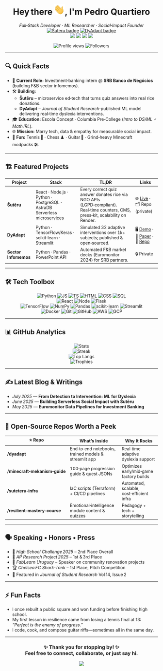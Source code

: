 <!--
 ██████╗ ███████╗██████╗ ██████╗  █████╗  ██████╗██████╗ ██╗      ██████╗ 
██╔════╝ ██╔════╝██╔══██╗██╔══██╗██╔══██╗██╔════╝██╔══██╗██║     ██╔═══██╗
██║  ███╗█████╗  ██████╔╝██████╔╝███████║██║     ██████╔╝██║     ██║   ██║
██║   ██║██╔══╝  ██╔══██╗██╔══██╗██╔══██║██║     ██╔══██╗██║     ██║   ██║
╚██████╔╝███████╗██████╔╝██║  ██║██║  ██║╚██████╗██║  ██║███████╗╚██████╔╝
 ╚═════╝ ╚══════╝╚═════╝ ╚═╝  ╚═╝╚═╝  ╚═╝ ╚═════╝╚═╝  ╚═╝╚══════╝ ╚═════╝ 
                     “Code is a tool to turn ideas into impact.”
-->

<h1 align="center">
  Hey there <img src="https://raw.githubusercontent.com/ABSphreak/ABSphreak/master/gifs/Hi.gif" height="35" />, I'm <strong>Pedro Quartiero</strong>
</h1>

<p align="center">
  <em>Full‑Stack Developer · ML Researcher · Social‑Impact Founder</em><br>
  <a href="https://suteteru.org"><img src="https://img.shields.io/badge/%E2%9C%8F%EF%B8%8F%20Šutēru‑Founder‑brightgreen" alt="Šutēru badge"/></a>
  <a href="https://dyadapt-demo.streamlit.app"><img src="https://img.shields.io/badge/%F0%9F%A6%8A%20DyAdapt‑ML%20Engineer‑blueviolet" alt="DyAdapt badge"/></a>
  <br>
  <a href="mailto:<—replace‑me—>@gmail.com"><img src="https://img.shields.io/badge/Email‑D14836?style=for-the-badge&logo=gmail&logoColor=white" /></a>
  <a href="https://www.linkedin.com/in/<—replace‑me—>/"><img src="https://img.shields.io/badge/Linked‑%20in‑0A66C2?style=for-the-badge&logo=linkedin&logoColor=white" /></a>
  <a href="https://twitter.com/<—replace‑me—>"><img src="https://img.shields.io/badge/Twitter‑1DA1F2?style=for-the-badge&logo=twitter&logoColor=white" /></a>
  <a href="https://stackoverflow.com/users/<—id—>"><img src="https://img.shields.io/badge/Stack‑Overflow‑FE7A16?style=for-the-badge&logo=stack-overflow&logoColor=white" /></a>
</p>

<p align="center">
  <img src="https://komarev.com/ghpvc/?username=pedroquartiero&style=flat-square&color=blue" alt="Profile views">
  <img src="https://img.shields.io/github/followers/pedroquartiero?label=Followers&style=flat-square" alt="Followers">
</p>

---

## 🔍 Quick Facts
- 🏢 **Current Role:** Investment‑banking intern @ **SRB Banco de Negócios** (building F&B sector infomemos).  
- 🛠️ **Building:**  
  - **Šutēru** – microservice ed‑tech that turns quiz answers into real rice donations.  
  - **DyAdapt** – *Journal of Student Research*‑published ML model delivering real‑time dyslexia interventions.  
- 🎓 **Education:** Escola Concept · Columbia Pre‑College (*Intro to DS/ML + Math IRL*).  
- 🌐 **Mission:** Marry tech, data & empathy for measurable social impact.  
- 🧩 **Fun:** Tennis 🎾 · Chess ♟️ · Guitar 🎸 · Grind‑heavy Minecraft modpacks 🛠️.

---

## 🏗️ Featured Projects
| Project | Stack | TL;DR | Links |
| ------- | ----- | ----- | ----- |
| **Šutēru** | React · Node.js · Python · PostgreSQL · AstraDB <br>Serverless microservices | Every correct quiz answer donates rice via NGO APIs (LGPD‑compliant). Real‑time counters, CMS, press‑kit, scalability on Render. | 🌐 [Live](https://suteteru.org) · 🗂️ Repo (private)&nbsp;|
| **DyAdapt** | Python · TensorFlow/Keras · scikit‑learn · Streamlit | Simulated 32 adaptive interventions over 1k+ subjects; published & open‑sourced. | 🖥️ [Demo](https://dyadapt-demo.streamlit.app) · 📄 [Paper](https://doi.org/10.13140/RG.<—id—>) · 📂 [Repo](https://github.com/pedroquartiero/dyadapt) |
| **Sector Infomemos** | Python · Pandas · PowerPoint API | Automated F&B market decks (Euromonitor 2024) for SRB partners. | 🔒 Private |

---

## 🛠️ Tech Toolbox
<p align="center">
  <!-- Languages -->
  <img src="https://cdn.jsdelivr.net/gh/devicons/devicon/icons/python/python-original.svg" height="40" alt="Python"/>
  <img src="https://cdn.jsdelivr.net/gh/devicons/devicon/icons/javascript/javascript-original.svg" height="40" alt="JS"/>
  <img src="https://cdn.jsdelivr.net/gh/devicons/devicon/icons/typescript/typescript-original.svg" height="40" alt="TS"/>
  <img src="https://cdn.jsdelivr.net/gh/devicons/devicon/icons/html5/html5-original.svg" height="40" alt="HTML"/>
  <img src="https://cdn.jsdelivr.net/gh/devicons/devicon/icons/css3/css3-original.svg" height="40" alt="CSS"/>
  <img src="https://cdn.jsdelivr.net/gh/devicons/devicon/icons/sqlite/sqlite-original.svg" height="40" alt="SQL"/>
  <br>
  <!-- Front/Back -->
  <img src="https://cdn.jsdelivr.net/gh/devicons/devicon/icons/react/react-original.svg" height="40" alt="React"/>
  <img src="https://cdn.jsdelivr.net/gh/devicons/devicon/icons/nodejs/nodejs-original.svg" height="40" alt="Node"/>
  <img src="https://cdn.jsdelivr.net/gh/devicons/devicon/icons/flask/flask-original.svg" height="40" alt="Flask"/>
  <br>
  <!-- ML & Data -->
  <img src="https://cdn.jsdelivr.net/gh/devicons/devicon/icons/tensorflow/tensorflow-original.svg" height="40" alt="TensorFlow"/>
  <img src="https://cdn.jsdelivr.net/gh/devicons/devicon/icons/numpy/numpy-original.svg" height="40" alt="NumPy"/>
  <img src="https://cdn.jsdelivr.net/gh/devicons/devicon/icons/pandas/pandas-original.svg" height="40" alt="Pandas"/>
  <img src="https://cdn.jsdelivr.net/gh/devicons/devicon/icons/scikitlearn/scikitlearn-original.svg" height="40" alt="scikit-learn"/>
  <img src="https://cdn.jsdelivr.net/gh/devicons/devicon/icons/streamlit/streamlit-original.svg" height="40" alt="Streamlit"/>
  <br>
  <!-- Dev & Cloud -->
  <img src="https://cdn.jsdelivr.net/gh/devicons/devicon/icons/docker/docker-original.svg" height="40" alt="Docker"/>
  <img src="https://cdn.jsdelivr.net/gh/devicons/devicon/icons/git/git-original.svg" height="40" alt="Git"/>
  <img src="https://cdn.jsdelivr.net/gh/devicons/devicon/icons/github/github-original.svg" height="40" alt="GitHub"/>
  <img src="https://cdn.jsdelivr.net/gh/devicons/devicon/icons/amazonwebservices/amazonwebservices-original.svg" height="40" alt="AWS"/>
  <img src="https://cdn.jsdelivr.net/gh/devicons/devicon/icons/googlecloud/googlecloud-original.svg" height="40" alt="GCP"/>
</p>

---

## 📊 GitHub Analytics

<p align="center">
  <img src="https://github-readme-stats.vercel.app/api?username=pedroquartiero&show_icons=true&theme=tokyonight&hide_border=true" alt="Stats">
  <br>
  <img src="https://github-readme-streak-stats.herokuapp.com/?user=pedroquartiero&theme=tokyonight&hide_border=true" alt="Streak">
  <br>
  <img src="https://github-readme-stats.vercel.app/api/top-langs/?username=pedroquartiero&layout=compact&theme=tokyonight&hide_border=true" alt="Top Langs">
  <br>
  <img src="https://github-profile-trophy.vercel.app/?username=pedroquartiero&theme=gruvbox&no-frame=true&column=8&margin-w=5" alt="Trophies">
</p>

---

## ✍️ Latest Blog & Writings
<!-- GitHub Action will update this list automatically -->
<!-- BLOG-POST-LIST:START -->
- *July 2025* — **From Detection to Intervention: ML for Dyslexia**  
- *June 2025* — **Building Serverless Social Impact with Šutēru**  
- *May 2025* — **Euromonitor Data Pipelines for Investment Banking**  
<!-- BLOG-POST-LIST:END -->

---

## 📂 Open‑Source Repos Worth a Peek

| ⭐ Repo | What’s Inside | Why It Rocks |
| ------ | ------------- | ------------ |
| **/dyadapt** | End‑to‑end notebooks, trained models & streamlit app | Real‑time adaptive dyslexia support |
| **/minecraft‑mekanism‑guide** | 100‑page progression guide & quest JSONs | Optimizes early/mid‑game factory builds |
| **/suteteru‑infra** | IaC scripts (Terraform) + CI/CD pipelines | Automated, scalable, cost‑efficient infra |
| **/resilient‑mastery‑course** | Emotional‑intelligence module content & quizzes | Pedagogy + tech + storytelling |

---

## 🗣️ Speaking • Honors • Press
- 🥈 *High School Challenge 2025* – 2nd Place Overall  
- 🥇 *AP Research Project 2025* – 1st & 3rd Place  
- 🎤 *FabLearn Uruguay* – Speaker on community renovation projects  
- 🏆 *Chelsea FC Shark‑Tank* – 1st Place, Pitch Competition  
- 📄 Featured in *Journal of Student Research* Vol 14, Issue 2  

---

## ⚡ Fun Facts
- I once rebuilt a public square and won funding before finishing high school.  
- My first lesson in resilience came from losing a tennis final at 13: *“Perfect is the enemy of progress.”*  
- I code, cook, and compose guitar riffs—sometimes all in the same day.

---

<h3 align="center">✨ Thank you for stopping by! ✨<br>Feel free to connect, collaborate, or just say hi.</h3>

<p align="center">
  <img src="https://raw.githubusercontent.com/brennanbrown/brennanbrown/master/assets/arrow_down.gif" height="35">
</p>
